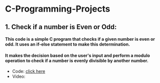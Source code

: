 # C-Programming-Projects

## 1. Check if a number is Even or Odd:
#### This code is a simple C program that checks if a given number is even or odd. It uses an if-else statement to make this determination.  
#### It makes the decision based on the user's input and perform a modulo operation to check if a number is evenly divisible by another number.
- Code: [click here](https://github.com/syntaxsolutions12/C-Programming-Projects/blob/main/Even-or-Odd.c)   
- Video: 
